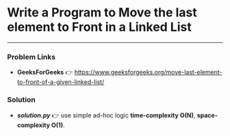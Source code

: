 # Write a Program to Move the last element to Front in a Linked List

---

### Problem Links
- **__GeeksForGeeks__** :point_right: https://www.geeksforgeeks.org/move-last-element-to-front-of-a-given-linked-list/

### Solution
- **_solution.py_** :point_right: use simple ad-hoc logic **time-complexity O(N)**, **space-complexity O(1)**.
